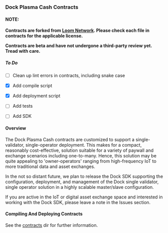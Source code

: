 ### Dock Plasma Cash Contracts  

#### NOTE:   
**Contracts are forked from [Loom Network](https://github.com/loomnetwork/plasma-cash). Please check each file in contracts for the applicable license.**  

**Contracts are beta and have not undergone a third-party review yet. Tread with care.**  

##### To Do  
- [ ] Clean up lint errors in contracts, including snake case
- [x] Add compile script    
- [x] Add deployment script  
- [ ] Add tests  
- [ ] Add SDK


#### Overview  
The Dock Plasma Cash contracts are customized to support a single-validator, single-operator deployment. This makes for a compact, reasonably cost-effective, solution suitable for a variety of paywall and exchange scenarios including one-to-many. Hence, this solution may be quite appealing to 'owner-operators' ranging from high-frequency IoT to more traditional data and asset exchanges.  

In the not so distant future, we plan to release the Dock SDK supporting the configuration, deployment, and management of the Dock single validator, single operator solution in a highly scalable master/slave configuration.  

If you are active in the IoT or digital asset exchange space and interested in working with the Dock SDK, please leave a note in the Issues section.  


#### Compiling And Deploying Contracts  

See the [contracts](https://github.com/getdock/plasma-cash-contracts/tree/master/contracts) dir for further information.  

